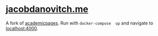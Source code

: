 # [jacobdanovitch.me](jacobdanovitch.me)

A fork of [academicpages](https://github.com/academicpages/academicpages.github.io). Run with `docker-compose  up` and navigate to [localhost:4000](localhost:4000).